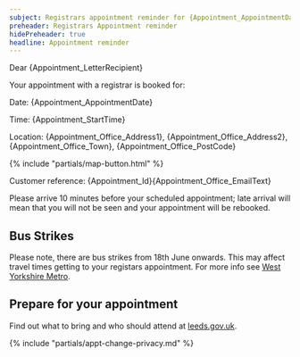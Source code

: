```yaml
---
subject: Registrars appointment reminder for {Appointment_AppointmentDate}
preheader: Registrars Appointment reminder
hidePreheader: true
headline: Appointment reminder
---
```


Dear {Appointment_LetterRecipient}

Your appointment with a registrar is booked for: 

Date: {Appointment_AppointmentDate}

Time: {Appointment_StartTime}

Location: {Appointment_Office_Address1}, {Appointment_Office_Address2}, {Appointment_Office_Town}, {Appointment_Office_PostCode}

{% include "partials/map-button.html" %}

Customer reference: {Appointment_Id}{Appointment_Office_EmailText}

Please arrive 10 minutes before your scheduled appointment; late arrival will mean that you will not be seen and your appointment will be rebooked.

## Bus Strikes
Please note, there are bus strikes from 18th June onwards. This may affect travel times getting to your registars appointment. For more info see [West Yorkshire Metro]( https://wymetro.com/).

## Prepare for your appointment
Find out what to bring and who should attend at [leeds.gov.uk](https://www.leeds.gov.uk/births-deaths-and-marriages). 

{% include "partials/appt-change-privacy.md" %}
